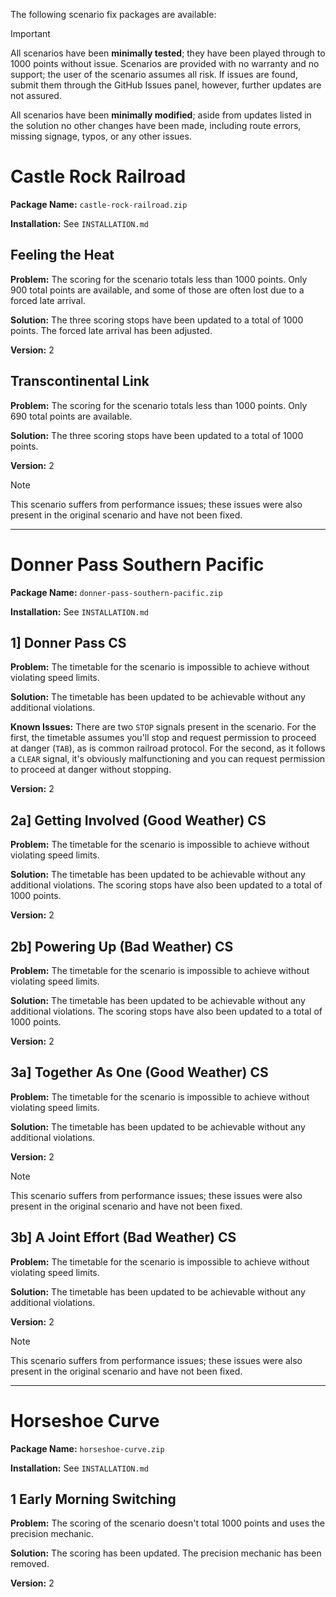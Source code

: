The following scenario fix packages are available:

> [!IMPORTANT]
> All scenarios have been **minimally tested**; they have been played through to 1000 points without issue. Scenarios are provided with no warranty and no support; the user of the scenario assumes all risk. If issues are found, submit them through the GitHub Issues panel, however, further updates are not assured.
>
> All scenarios have been **minimally modified**; aside from updates listed in the solution no other changes have been made, including route errors, missing signage, typos, or any other issues.

# Castle Rock Railroad
**Package Name:** `castle-rock-railroad.zip`

**Installation:** See `INSTALLATION.md`

## Feeling the Heat
**Problem:** The scoring for the scenario totals less than 1000 points. Only 900 total points are available, and some of those are often lost due to a forced late arrival.

**Solution:** The three scoring stops have been updated to a total of 1000 points. The forced late arrival has been adjusted.

**Version:** 2

## Transcontinental Link
**Problem:** The scoring for the scenario totals less than 1000 points. Only 690 total points are available.

**Solution:** The three scoring stops have been updated to a total of 1000 points.

**Version:** 2

> [!NOTE]
> This scenario suffers from performance issues; these issues were also present in the original scenario and have not been fixed.

-----

# Donner Pass Southern Pacific
**Package Name:** `donner-pass-southern-pacific.zip`

**Installation:** See `INSTALLATION.md`

## 1] Donner Pass CS
**Problem:** The timetable for the scenario is impossible to achieve without violating speed limits.

**Solution:** The timetable has been updated to be achievable without any additional violations.

**Known Issues:** There are two `STOP` signals present in the scenario. 
For the first, the timetable assumes you'll stop and request permission to proceed at danger (`TAB`), as is common railroad protocol.
For the second, as it follows a `CLEAR` signal, it's obviously malfunctioning and you can request permission to proceed at danger without stopping.

**Version:** 2

## 2a] Getting Involved (Good Weather) CS
**Problem:** The timetable for the scenario is impossible to achieve without violating speed limits.

**Solution:** The timetable has been updated to be achievable without any additional violations. The scoring stops have also been updated to a total of 1000 points.

**Version:** 2

## 2b] Powering Up (Bad Weather) CS
**Problem:** The timetable for the scenario is impossible to achieve without violating speed limits.

**Solution:** The timetable has been updated to be achievable without any additional violations. The scoring stops have also been updated to a total of 1000 points.

**Version:** 2

## 3a] Together As One (Good Weather) CS
**Problem:** The timetable for the scenario is impossible to achieve without violating speed limits.

**Solution:** The timetable has been updated to be achievable without any additional violations.

**Version:** 2

> [!NOTE]
> This scenario suffers from performance issues; these issues were also present in the original scenario and have not been fixed.

## 3b] A Joint Effort (Bad Weather) CS
**Problem:** The timetable for the scenario is impossible to achieve without violating speed limits.

**Solution:** The timetable has been updated to be achievable without any additional violations.

**Version:** 2

> [!NOTE]
> This scenario suffers from performance issues; these issues were also present in the original scenario and have not been fixed.

-----

# Horseshoe Curve
**Package Name:** `horseshoe-curve.zip`

**Installation:** See `INSTALLATION.md`

## 1 Early Morning Switching
**Problem:** The scoring of the scenario doesn't total 1000 points and uses the precision mechanic.

**Solution:** The scoring has been updated. The precision mechanic has been removed.

**Version:** 2

